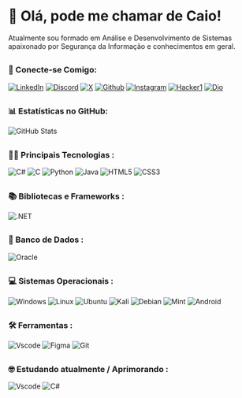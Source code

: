 # 👋 Olá, pode me chamar de Caio!
Atualmente sou formado em Análise e Desenvolvimento de Sistemas apaixonado por Segurança da Informação e conhecimentos em geral.

##
### 📲 Conecte-se Comigo:

[![LinkedIn](https://img.shields.io/badge/linkedin-%230077B5.svg?style=for-the-badge&logo=linkedin&logoColor=white)](https://www.linkedin.com/in/caio-gonzalez-de-jesus-762772212/)
[![Discord](https://img.shields.io/badge/Discord-7289DA?style=for-the-badge&logo=discord&logoColor=white)](https://discord.com/channels/@ELLGonzalito/)
[![X](https://img.shields.io/badge/X-000?style=for-the-badge&logo=x)](https://x.com/Caio_Jesus_2000)
[![Github](https://img.shields.io/badge/github-100000.svg?style=for-the-badge&logo=github)](https://github.com/CaioGonzalezDeJeus)
[![Instagram](https://img.shields.io/badge/instagram-fff.svg?style=for-the-badge&logo=instagram)](https://www.instagram.com/ellgonzalito/)
[![Hacker1](https://img.shields.io/badge/Dio-000.svg?style=for-the-badge&logo=dio)](https://www.dio.me/users/caiogonzalez2002)
[![Dio](https://img.shields.io/badge/hackerone-000.svg?style=for-the-badge&logo=hackerone)](https://hackerone.com/cjgonzalez?type=user)

##
### 📊 Estatísticas no GitHub:
![GitHub Stats](https://github-readme-stats.vercel.app/api?username=CaioGonzalezDeJeus&theme=transparent&bg_color=000&border_color=30A3DC&show_icons=true&icon_color=30A3DC&title_color=E94D5F&text_color=FFF)

##
### 👨‍💻 Principais Tecnologias :

![C#](https://img.shields.io/badge/C%23-239120?style=for-the-badge&logo=c-sharp&logoColor=white)
![C](https://img.shields.io/badge/C-00599C?style=for-the-badge&logo=c&logoColor=white)
![Python](https://img.shields.io/badge/python-3670A0?style=for-the-badge&logo=python&logoColor=ffdd54)
![Java](https://img.shields.io/badge/java-%23ED8B00.svg?style=for-the-badge&logo=openjdk&logoColor=white)
![HTML5](https://img.shields.io/badge/HTML5-E34F26?style=for-the-badge&logo=html5&logoColor=white)
![CSS3](https://img.shields.io/badge/CSS3-1572B6?style=for-the-badge&logo=css3&logoColor=white)

##
### 📚 Bibliotecas e Frameworks :
![.NET](https://img.shields.io/badge/.NET-5C2D91?style=for-the-badge&logo=.net&logoColor=white)

##
### 🎲 Banco de Dados :
![Oracle](https://img.shields.io/badge/Oracle-00000F?style=for-the-badge&logo=Oracle)

##
### 💻 Sistemas Operacionais :
![Windows](https://img.shields.io/badge/Windows-000?style=for-the-badge&logo=windows&logoColor=2CA5E0)
![Linux](https://img.shields.io/badge/Linux-000?style=for-the-badge&logo=linux&logoColor=FCC624)
![Ubuntu](https://img.shields.io/badge/Ubuntu-35495E?style=for-the-badge&logo=ubuntu&logoColor=2CA5E0)
![Kali](https://img.shields.io/badge/Kali-268BEE?style=for-the-badge&logo=kalilinux&logoColor=white)
![Debian](https://img.shields.io/badge/Debian-D70A53?style=for-the-badge&logo=debian&logoColor=white)
![Mint](https://img.shields.io/badge/Linux%20Mint-87CF3E?style=for-the-badge&logo=Linux%20Mint&logoColor=white)
![Android](https://img.shields.io/badge/Android-3DDC84?style=for-the-badge&logo=android&logoColor=white)

##
### 🛠 Ferramentas :
![Vscode](https://img.shields.io/badge/Vscode-007ACC?style=for-the-badge&logo=visual-studio-code&logoColor=white)
![Figma](https://img.shields.io/badge/Figma-696969?style=for-the-badge&logo=figma&logoColor=figma)
![Git](https://img.shields.io/badge/GIT-E44C30?style=for-the-badge&logo=git&logoColor=white)

##
### 🤓 Estudando atualmente / Aprimorando :

![Vscode](https://img.shields.io/badge/Inglês-007ACC?style=for-the-badge&logo=vingles)
![C#](https://img.shields.io/badge/C%23-239120?style=for-the-badge&logo=c-sharp&logoColor=white)
